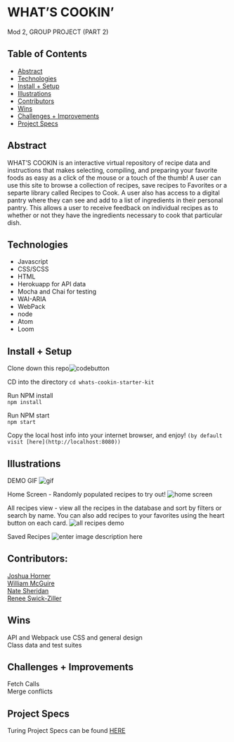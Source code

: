 
# WHAT’S COOKIN’  
Mod 2, GROUP PROJECT (PART 2)

## Table of Contents  
 - [Abstract](#abstract)  
 - [Technologies](#technologies)
 - [Install + Setup](#set-up)  
 - [Illustrations](#illustrations)    
 - [Contributors](#contributors)  
 - [Wins](#wins)  
 - [Challenges + Improvements](#challenges-+-Improvements)  
 - [Project Specs](#project-specs) 
  
## Abstract  

WHAT’S COOKIN is an interactive virtual repository of recipe data and instructions that makes selecting, compiling, and preparing your favorite foods as easy as a click of the mouse or a touch of the thumb! A user can use this site to browse a collection of recipes, save recipes to Favorites or a separte library called Recipes to Cook. A user also has access to a digital pantry where they can see and add to a list of ingredients in their personal pantry. This allows a user to receive feedback on individual recipes as to whether or not they have the ingredients necessary to cook that particular dish. 
 
## Technologies  

 - Javascript
 - CSS/SCSS
 - HTML
 - Herokuapp for API data
 - Mocha and Chai for testing
 - WAI-ARIA
 - WebPack
 - node
 - Atom
 - Loom 

## Install + Setup 

Clone down this repo![codebutton](https://i.imgur.com/j8vOD1D.png)

CD into the directory 
`cd whats-cookin-starter-kit`

Run NPM install  
`npm install`

Run NPM start  
`npm start`

Copy the local host info into your internet browser, and enjoy!
`(by default visit [here](http://localhost:8080))`

## Illustrations  

DEMO GIF
![gif](https://s9.gifyu.com/images/Kapture-2021-09-07-at-18.07.02.gif)

Home Screen - Randomly populated recipes to try out!
![home screen](https://i.imgur.com/3HYucZ8.png)

All recipes view - view all the recipes in the database and sort by filters or search by name. You can also add recipes to your favorites using the heart button on each card. 
![all recipes demo](https://i.imgur.com/UbMf1t6.png)

Saved Recipes 
![enter image description here](https://i.imgur.com/G137V2y.png)

## Contributors:  

[Joshua Horner](https://github.com/jphorner)  
[William McGuire](https://github.com/wmcguire18)  
[Nate Sheridan](https://github.com/natesheridan)  
[Renee Swick-Ziller](https://github.com/reneeswick)

## Wins  

API and Webpack use 
CSS and general design  
Class data and test suites

## Challenges + Improvements  

Fetch Calls  
Merge conflicts

## Project Specs
Turing Project Specs can be found [HERE](https://frontend.turing.edu/projects/whats-cookin-part-one.html)


